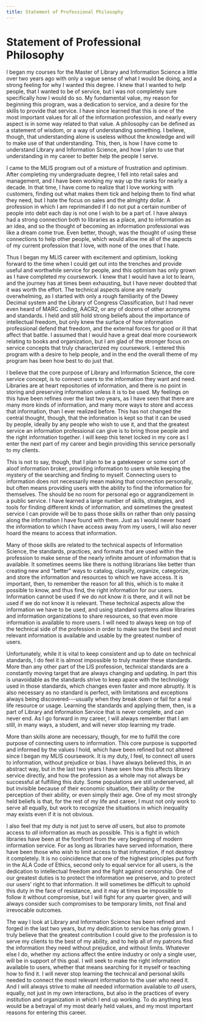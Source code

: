 ```yaml
---
title: Statement of Professional Philosophy
---
```


Statement of Professional Philosophy
====================================

I began my courses for the Master of Library and Information Science a little over two years ago with only a vague sense of what I would be doing, and a strong feeling for why I wanted this degree.
I knew that I wanted to help people, that I wanted to be of service, but I was not completely sure specifically how I would do so.
My fundamental value, my reason for beginning this program, was a dedication to service, and a desire for the skills to provide that service.
I have since learned that this is one of the most important values for all of the information profession, and nearly every aspect is in some way related to that value.
A philosophy can be defined as a statement of wisdom, or a way of understanding something.
I believe, though, that understanding alone is useless without the knowledge and will to make use of that understanding.
This, then, is how I have come to understand Library and Information Science, and how I plan to use that understanding in my career to better help the people I serve.

I came to the MLIS program out of a mixture of frustration and optimism.
After completing my undergraduate degree, I fell into retail sales and management, and I have been working my way up the ranks for nearly a decade.
In that time, I have come to realize that I love working with customers, finding out what makes them tick and helping them to find what they need, but I hate the focus on sales and the almighty dollar.
A profession in which I am reprimanded if I do not put a certain number of people into debt each day is not one I wish to be a part of.
I have always had a strong connection both to libraries as a place, and to information as an idea, and so the thought of becoming an information professional was like a dream come true.
Even better, though, was the thought of using these connections to help other people, which would allow me all of the aspects of my current profession that I love, with none of the ones that I hate.

Thus I began my MLIS career with excitement and optimism, looking forward to the time when I could get out into the trenches and provide useful and worthwhile service for people, and this optimism has only grown as I have completed my coursework.
I knew that I would have a lot to learn, and the journey has at times been exhausting, but I have never doubted that it was worth the effort.
The technical aspects alone are nearly overwhelming, as I started with only a rough familiarity of the Dewey Decimal system and the Library of Congress Classification, but I had never even heard of MARC coding, AACR2, or any of dozens of other acronyms and standards.
I held and still hold strong beliefs about the importance of intellectual freedom, but only knew the surface of how information professional defend that freedom, and the external forces for good or ill that affect that battle.
I assumed that I would have a great deal more coursework relating to books and organization, but I am glad of the stronger focus on service concepts that truly characterized my coursework.
I entered this program with a desire to help people, and in the end the overall theme of my program has been how best to do just that.

I believe that the core purpose of Library and Information Science, the core service concept, is to connect users to the information they want and need.
Libraries are at heart repositories of information, and there is no point in storing and preserving information unless it is to be used.
My feelings on this have been refines over the last two years, as I have seen that there are many more kinds of information, and many more ways to store and access that information, than I ever realized before.
This has not changed the central thought, though, that the information is kept so that it can be used by people, ideally by any people who wish to use it, and that the greatest service an information professional can give is to bring those people and the right information together.
I will keep this tenet locked in my core as I enter the next part of my career and begin providing this service personally to my clients.

This is not to say, though, that I plan to be a gatekeeper or some sort of aloof information broker, providing information to users while keeping the mystery of the searching and finding to myself.
Connecting users to information does not necessarily mean making that connection personally, but often means providing users with the ability to find the information for themselves.
The should be no room for personal ego or aggrandizement in a public service.
I have learned a large number of skills, strategies, and tools for finding different kinds of information, and sometimes the greatest service I can provide will be to pass those skills on rather than only passing along the information I have found with them.
Just as I would never hoard the information to which I have access away from my users, I will also never hoard the means to access that information.

Many of those skills are related to the technical aspects of Information Science, the standards, practices, and formats that are used within the profession to make sense of the nearly infinite amount of information that is available.
It sometimes seems like there is nothing librarians like better than creating new and "better" ways to catalog, classify, organize, categorize, and store the information and resources to which we have access.
It is important, then, to remember the reason for all this, which is to make it possible to know, and thus find, the right information for our users.
Information cannot be used if we do not know it is there, and it will not be used if we do not know it is relevant.
These technical aspects allow the information we have to be used, and using standard systems allow libraries and information organizations to share resources, so that even more information is available to more users.
I will need to always keep on top of the technical side of the profession in order to make sure the best and most relevant information is available and usable by the greatest number of users.

Unfortunately, while it is vital to keep consistent and up to date on technical standards, I do feel it is almost impossible to truly master these standards.
More than any other part of the LIS profession, technical standards are a constantly moving target that are always changing and updating.
In part this is unavoidable as the standards strive to keep apace with the technology used in those standards, which changes even faster and more abruptly.
It is also necessary as no standard is perfect, with limitations and exceptions always being discovered---usually when they break down or fail for a real life resource or usage.
Learning the standards and applying them, then, is a part of Library and Information Service that is never complete, and can never end.
As I go forward in my career, I will always remember that I am still, in many ways, a student, and will never stop learning my trade.

More than skills alone are necessary, though, for me to fulfill the core purpose of connecting users to information.
This core purpose is supported and informed by the values I hold, which have been refined but not altered since I began my MLIS coursework.
It is my duty, I feel, to connect _all_ users to information, without prejudice or bias.
I have always believed this, in an abstract way, but in the last two years I have seen how this affects library service directly, and how the profession as a whole may not always be successful at fulfilling this duty.
Some populations are still underserved, all but invisible because of their economic situation, their ability or the perception of their ability, or even simply their age.
One of my most strongly held beliefs is that, for the rest of my life and career, I must not only work to serve all equally, but work to recognize the situations in which inequality may exists even if it is not obvious.

I also feel that my duty is not just to serve _all_ users, but also to promote access to _all_ information as much as possible.
This is a fight in which libraries have been at the forefront from the very beginning of modern information service.
For as long as libraries have served information, there have been those who wish to limit access to that information, if not destroy it completely.
It is no coincidence that one of the highest principles put forth in the ALA Code of Ethics, second only to equal service for all users, is the dedication to intellectual freedom and the fight against censorship.
One of our greatest duties is to protect the information we preserve, and to protect our users' right to that information.
It will sometimes be difficult to uphold this duty in the face of resistance, and it may at times be impossible to follow it without compromise, but I will fight for any quarter given, and will always consider such compromises to be temporary limits, not final and irrevocable outcomes.

The way I look at Library and Information Science has been refined and forged in the last two years, but my dedication to service has only grown.
I truly believe that the greatest contribution I could give to the profession is to serve my clients to the best of my ability, and to help all of my patrons find the information they need without prejudice, and without limits.
Whatever else I do, whether my actions affect the entire industry or only a single user, will be in support of this goal.
I will seek to make the right information available to users, whether that means searching for it myself or teaching how to find it.
I will never stop learning the technical and personal skills needed to connect the most relevant information to the user who need it.
And I will always strive to make _all_ needed information available to _all_ users, equally, not just in my own interactions, but also in the practices of every institution and organization in which I end up working.
To do anything less would be a betrayal of my most dearly held values, and my most important reasons for entering this career.

